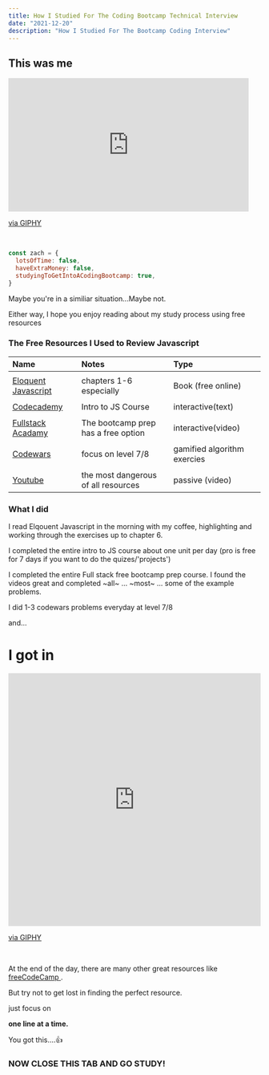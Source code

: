```yaml
---
title: How I Studied For The Coding Bootcamp Technical Interview
date: "2021-12-20"
description: "How I Studied For The Bootcamp Coding Interview"
---
```


## This was me

<iframe src="https://giphy.com/embed/IPbS5R4fSUl5S" width="480" height="266" frameBorder="0" class="giphy-embed" allowFullScreen></iframe><p><a href="https://giphy.com/gifs/IPbS5R4fSUl5S">via GIPHY</a></p>

</br>

```js
const zach = {
  lotsOfTime: false,
  haveExtraMoney: false,
  studyingToGetIntoACodingBootcamp: true,
}
```

Maybe you're in a similiar situation...Maybe not.

Either way, I hope you enjoy reading about my study process using free resources

### The Free Resources I Used to Review Javascript

| Name                                       | Notes                               | Type                        |
| :----------------------------------------- | :---------------------------------- | :-------------------------- |
|                                            |                                     |                             |
| [Eloquent Javascript ](http://example.com) | chapters 1-6 especially             | Book (free online)          |
|                                            |                                     |                             |
| [Codecademy ](http://example.com)          | Intro to JS Course                  | interactive(text)           |
|                                            |                                     |                             |
| [Fullstack Acadamy](http://example.com)    | The bootcamp prep has a free option | interactive(video)          |
|                                            |                                     |                             |
| [Codewars ](http://example.com)            | focus on level 7/8                  | gamified algorithm exercies |
|                                            |                                     |                             |
| [Youtube ](http://example.com)             | the most dangerous of all resources | passive (video)             |

### What I did

I read Elqouent Javascript in the morning with my coffee, highlighting and working through the exercises up to chapter 6.

I completed the entire intro to JS course about one unit per day (pro is free for 7 days if you want to do the quizes/'projects')

I completed the entire Full stack free bootcamp prep course. I found the videos great and completed ~all~ ... ~most~ ... some of the example problems.

I did 1-3 codewars problems everyday at level 7/8

and...

# I got in

<div style="width:100%;height:0;padding-bottom:100%;position:relative;"><iframe src="https://giphy.com/embed/PQ0VI3S5vqL5pwQQJX" width="100%" height="100%" style="position:absolute" frameBorder="0" class="giphy-embed" allowFullScreen></iframe></div><p><a href="https://giphy.com/gifs/TheSwoon-PQ0VI3S5vqL5pwQQJX">via GIPHY</a></p>

</br>

At the end of the day, there are many other great resources like [freeCodeCamp ](http://example.com).

But try not to get lost in finding the perfect resource.

just focus on

**one line at a time.**

You got this....👍

### NOW CLOSE THIS TAB AND GO STUDY!

</br>
